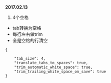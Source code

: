 **2017.02.13**

1. 4个空格
* tab转换为空格
* 每行左右做trim
* 全是空格的行清空

```
{

    "tab_size": 4,
    "translate_tabs_to_spaces": true,
    "trim_automatic_white_space": true,
    "trim_trailing_white_space_on_save": true
}
```